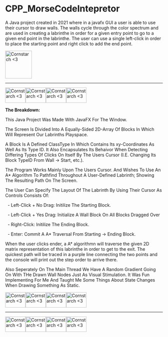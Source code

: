 # CPP_MorseCodeIntepretor

  A Java project created in 2021 where in a javafx GUI a user is able to use their cursor to draw walls. The walls cycle through the color spectrum and are used in creating a labrinthe in order for a given entry point to go to a given end point in the labrinthe. The user can use a single left-click in order to place the starting point and right click to add the end point. 

<img src="https://github.com/Kingerthanu/Java_Astar_PathfindingFreeDraw/assets/76754592/702d84e4-cacc-4a42-939d-4c26bd716ff5" alt="Cornstarch <3" width="85" height="89">

----------------------------------------------

<img src="https://github.com/Kingerthanu/Java_Astar_PathfindingFreeDraw/assets/76754592/f436ac54-c4e1-4865-b40b-cb1514fc3638" alt="Cornstarch <3" width="65" height="49"><img src="https://github.com/Kingerthanu/Java_Astar_PathfindingFreeDraw/assets/76754592/f436ac54-c4e1-4865-b40b-cb1514fc3638" alt="Cornstarch <3" width="65" height="49"><img src="https://github.com/Kingerthanu/Java_Astar_PathfindingFreeDraw/assets/76754592/f436ac54-c4e1-4865-b40b-cb1514fc3638" alt="Cornstarch <3" width="65" height="49"><img src="https://github.com/Kingerthanu/Java_Astar_PathfindingFreeDraw/assets/76754592/f436ac54-c4e1-4865-b40b-cb1514fc3638" alt="Cornstarch <3" width="65" height="49">


**The Breakdown:**

  This Java Project Was Made With JavaFX For The Window.

  The Screen Is Divided Into A Equally-Sided 2D-Array Of Blocks In Which Will Represent Our Labrinths Playspace. 

  A Block Is A Defined ClassType In Which Contains Its xy-Coordinates As Well As Its Type ID. It Also Encapsulates Its Behaivor When Detecting Differing Types Of Clicks On Itself By The Users Cursor (I.E. Changing Its Block TypeID From Wall -> Start, etc.).
  
  The Program Works Mainly Upon The Users Cursor. And Wishes To Use An A* Algorithm To Pathfind Throughout A User-Defined Labrinth; Showing The Resulting Path On The Screen.

  The User Can Specify The Layout Of The Labrinth By Using Their Cursor As Controls Consists Of:

 &nbsp; - Left-Click + No Drag: Initilize The Starting Block.

 &nbsp; - Left-Click + Yes Drag: Initialize A Wall Block On All Blocks Dragged Over

 &nbsp; - Right-Click: Initilize The Ending Block.

 &nbsp; - Enter: Commit A A* Traversal From Starting -> Ending Block.

  
  When the user clicks ender, a A* algorithmn will traverse the given 2D matrix representation of this labrinthe in order to get to the exit. The quickest path will be traced in a purple line connecting the two points and the console will print out the step order to arrive there.

  Also Seperately On The Main Thread We Have A Random Gradient Going On With THe Drawn Wall Nodes Just As Visual Stimulation. It Was Fun Implementing For Me And Taught Me Some Things About State Changes When Drawing Something As Static.

<img src="https://github.com/Kingerthanu/Java_Astar_PathfindingFreeDraw/assets/76754592/da0b65f3-1131-4ab0-9f54-76625658191a" alt="Cornstarch <3" width="65" height="49"><img src="https://github.com/Kingerthanu/Java_Astar_PathfindingFreeDraw/assets/76754592/da0b65f3-1131-4ab0-9f54-76625658191a" alt="Cornstarch <3" width="65" height="49"><img src="https://github.com/Kingerthanu/Java_Astar_PathfindingFreeDraw/assets/76754592/da0b65f3-1131-4ab0-9f54-76625658191a" alt="Cornstarch <3" width="65" height="49"><img src="https://github.com/Kingerthanu/Java_Astar_PathfindingFreeDraw/assets/76754592/da0b65f3-1131-4ab0-9f54-76625658191a" alt="Cornstarch <3" width="65" height="49">

----------------------------------------------

<img src="https://github.com/Kingerthanu/Java_Astar_PathfindingFreeDraw/assets/76754592/98a9e049-55fe-4cf6-9171-971da1d1b014" alt="Cornstarch <3" width="65" height="49"><img src="https://github.com/Kingerthanu/Java_Astar_PathfindingFreeDraw/assets/76754592/98a9e049-55fe-4cf6-9171-971da1d1b014" alt="Cornstarch <3" width="65" height="49"><img src="https://github.com/Kingerthanu/Java_Astar_PathfindingFreeDraw/assets/76754592/98a9e049-55fe-4cf6-9171-971da1d1b014" alt="Cornstarch <3" width="65" height="49"><img src="https://github.com/Kingerthanu/Java_Astar_PathfindingFreeDraw/assets/76754592/98a9e049-55fe-4cf6-9171-971da1d1b014" alt="Cornstarch <3" width="65" height="49">

